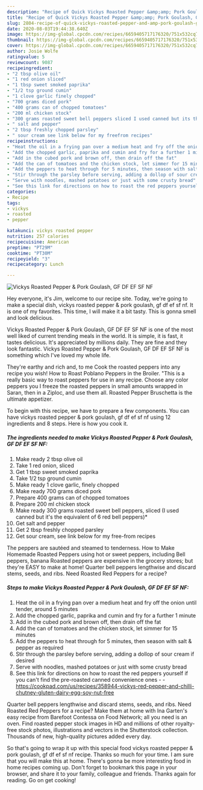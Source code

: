 ```yaml
---
description: "Recipe of Quick Vickys Roasted Pepper &amp;amp; Pork Goulash, GF DF EF SF NF"
title: "Recipe of Quick Vickys Roasted Pepper &amp;amp; Pork Goulash, GF DF EF SF NF"
slug: 2804-recipe-of-quick-vickys-roasted-pepper-and-amp-pork-goulash-gf-df-ef-sf-nf
date: 2020-08-03T19:44:38.640Z
image: https://img-global.cpcdn.com/recipes/6659405717176320/751x532cq70/vickys-roasted-pepper-pork-goulash-gf-df-ef-sf-nf-recipe-main-photo.jpg
thumbnail: https://img-global.cpcdn.com/recipes/6659405717176320/751x532cq70/vickys-roasted-pepper-pork-goulash-gf-df-ef-sf-nf-recipe-main-photo.jpg
cover: https://img-global.cpcdn.com/recipes/6659405717176320/751x532cq70/vickys-roasted-pepper-pork-goulash-gf-df-ef-sf-nf-recipe-main-photo.jpg
author: Josie Wolfe
ratingvalue: 5
reviewcount: 9087
recipeingredient:
- "2 tbsp olive oil"
- "1 red onion sliced"
- "1 tbsp sweet smoked paprika"
- "1/2 tsp ground cumin"
- "1 clove garlic finely chopped"
- "700 grams diced pork"
- "400 grams can of chopped tomatoes"
- "200 ml chicken stock"
- "300 grams roasted sweet bell peppers sliced I used canned but its the equivalent of 6 red bell peppers"
- " salt and pepper"
- "2 tbsp freshly chopped parsley"
- " sour cream see link below for my freefrom recipes"
recipeinstructions:
- "Heat the oil in a frying pan over a medium heat and fry off the onion until tender, around 5 minutes"
- "Add the chopped garlic, paprika and cumin and fry for a further 1 minute"
- "Add in the cubed pork and brown off, then drain off the fat"
- "Add the can of tomatoes and the chicken stock, let simmer for 15 minutes"
- "Add the peppers to heat through for 5 minutes, then season with salt &amp; pepper as required"
- "Stir through the parsley before serving, adding a dollop of sour cream if desired"
- "Serve with noodles, mashed potatoes or just with some crusty bread"
- "See this link for directions on how to roast the red peppers yourself if you can&#39;t find the pre-roasted canned convenience ones  https://cookpad.com/us/recipes/358944-vickys-red-pepper-and-chilli-chutney-gluten-dairy-egg-soy-nut-free"
categories:
- Recipe
tags:
- vickys
- roasted
- pepper

katakunci: vickys roasted pepper 
nutrition: 257 calories
recipecuisine: American
preptime: "PT29M"
cooktime: "PT30M"
recipeyield: "3"
recipecategory: Lunch

---
```



![Vickys Roasted Pepper &amp; Pork Goulash, GF DF EF SF NF](https://img-global.cpcdn.com/recipes/6659405717176320/751x532cq70/vickys-roasted-pepper-pork-goulash-gf-df-ef-sf-nf-recipe-main-photo.jpg)

Hey everyone, it's Jim, welcome to our recipe site. Today, we're going to make a special dish, vickys roasted pepper &amp; pork goulash, gf df ef sf nf. It is one of my favorites. This time, I will make it a bit tasty. This is gonna smell and look delicious.

Vickys Roasted Pepper &amp; Pork Goulash, GF DF EF SF NF is one of the most well liked of current trending meals in the world. It is simple, it is fast, it tastes delicious. It's appreciated by millions daily. They are fine and they look fantastic. Vickys Roasted Pepper &amp; Pork Goulash, GF DF EF SF NF is something which I've loved my whole life.

They&#39;re earthy and rich and, to me Cook the roasted peppers into any recipe you wish! How to Roast Poblano Peppers in the Broiler. &#34;This is a really basic way to roast peppers for use in any recipe. Choose any color peppers you I freeze the roasted peppers in small amounts wrapped in Saran, then in a Ziploc, and use them all. Roasted Pepper Bruschetta is the ultimate appetizer.


To begin with this recipe, we have to prepare a few components. You can have vickys roasted pepper &amp; pork goulash, gf df ef sf nf using 12 ingredients and 8 steps. Here is how you cook it.

<!--inarticleads1-->

##### The ingredients needed to make Vickys Roasted Pepper &amp; Pork Goulash, GF DF EF SF NF:

1. Make ready 2 tbsp olive oil
1. Take 1 red onion, sliced
1. Get 1 tbsp sweet smoked paprika
1. Take 1/2 tsp ground cumin
1. Make ready 1 clove garlic, finely chopped
1. Make ready 700 grams diced pork
1. Prepare 400 grams can of chopped tomatoes
1. Prepare 200 ml chicken stock
1. Make ready 300 grams roasted sweet bell peppers, sliced (I used canned but it&#39;s the equivalent of 6 red bell peppers)*
1. Get  salt and pepper
1. Get 2 tbsp freshly chopped parsley
1. Get  sour cream, see link below for my free-from recipes


The peppers are sautéed and steamed to tenderness. How to Make Homemade Roasted Peppers using hot or sweet peppers, including Bell peppers, banana Roasted peppers are expensive in the grocery stores; but they&#39;re EASY to make at home! Quarter bell peppers lengthwise and discard stems, seeds, and ribs. Need Roasted Red Peppers for a recipe? 

<!--inarticleads2-->

##### Steps to make Vickys Roasted Pepper &amp; Pork Goulash, GF DF EF SF NF:

1. Heat the oil in a frying pan over a medium heat and fry off the onion until tender, around 5 minutes
1. Add the chopped garlic, paprika and cumin and fry for a further 1 minute
1. Add in the cubed pork and brown off, then drain off the fat
1. Add the can of tomatoes and the chicken stock, let simmer for 15 minutes
1. Add the peppers to heat through for 5 minutes, then season with salt &amp; pepper as required
1. Stir through the parsley before serving, adding a dollop of sour cream if desired
1. Serve with noodles, mashed potatoes or just with some crusty bread
1. See this link for directions on how to roast the red peppers yourself if you can&#39;t find the pre-roasted canned convenience ones -  - https://cookpad.com/us/recipes/358944-vickys-red-pepper-and-chilli-chutney-gluten-dairy-egg-soy-nut-free


Quarter bell peppers lengthwise and discard stems, seeds, and ribs. Need Roasted Red Peppers for a recipe? Make them at home with Ina Garten&#39;s easy recipe from Barefoot Contessa on Food Network; all you need is an oven. Find roasted pepper stock images in HD and millions of other royalty-free stock photos, illustrations and vectors in the Shutterstock collection. Thousands of new, high-quality pictures added every day. 

So that's going to wrap it up with this special food vickys roasted pepper &amp; pork goulash, gf df ef sf nf recipe. Thanks so much for your time. I am sure that you will make this at home. There's gonna be more interesting food in home recipes coming up. Don't forget to bookmark this page in your browser, and share it to your family, colleague and friends. Thanks again for reading. Go on get cooking!
